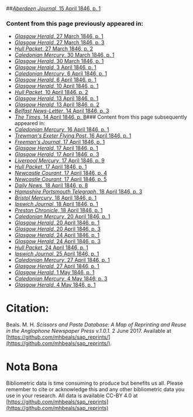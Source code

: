 ##[*Aberdeen Journal*, 15 April 1846, p. 1](https://mhbeals.github.io/sap_html/Aberdeen-Journal/Aberdeen-Journal-15-April-1846-p-1)

### Content from this page previously appeared in:
+ [*Glasgow Herald*, 27 March 1846, p. 1](https://mhbeals.github.io/sap_html/Glasgow-Herald/Glasgow-Herald-27-March-1846-p-1)
+ [*Glasgow Herald*, 27 March 1846, p. 3](https://mhbeals.github.io/sap_html/Glasgow-Herald/Glasgow-Herald-27-March-1846-p-3)
+ [*Hull Packet*, 27 March 1846, p. 2](https://mhbeals.github.io/sap_html/Hull-Packet/Hull-Packet-27-March-1846-p-2)
+ [*Caledonian Mercury*, 30 March 1846, p. 1](https://mhbeals.github.io/sap_html/Caledonian-Mercury/Caledonian-Mercury-30-March-1846-p-1)
+ [*Glasgow Herald*, 30 March 1846, p. 1](https://mhbeals.github.io/sap_html/Glasgow-Herald/Glasgow-Herald-30-March-1846-p-1)
+ [*Glasgow Herald*, 3 April 1846, p. 1](https://mhbeals.github.io/sap_html/Glasgow-Herald/Glasgow-Herald-3-April-1846-p-1)
+ [*Caledonian Mercury*, 6 April 1846, p. 1](https://mhbeals.github.io/sap_html/Caledonian-Mercury/Caledonian-Mercury-6-April-1846-p-1)
+ [*Glasgow Herald*, 6 April 1846, p. 1](https://mhbeals.github.io/sap_html/Glasgow-Herald/Glasgow-Herald-6-April-1846-p-1)
+ [*Glasgow Herald*, 10 April 1846, p. 1](https://mhbeals.github.io/sap_html/Glasgow-Herald/Glasgow-Herald-10-April-1846-p-1)
+ [*Hull Packet*, 10 April 1846, p. 2](https://mhbeals.github.io/sap_html/Hull-Packet/Hull-Packet-10-April-1846-p-2)
+ [*Glasgow Herald*, 13 April 1846, p. 1](https://mhbeals.github.io/sap_html/Glasgow-Herald/Glasgow-Herald-13-April-1846-p-1)
+ [*Glasgow Herald*, 13 April 1846, p. 2](https://mhbeals.github.io/sap_html/Glasgow-Herald/Glasgow-Herald-13-April-1846-p-2)
+ [*Belfast News-Letter*, 14 April 1846, p. 3](https://mhbeals.github.io/sap_html/Belfast-News-Letter/Belfast-News-Letter-14-April-1846-p-3)
+ [*The Times*, 14 April 1846, p. 8](https://mhbeals.github.io/sap_html/The-Times/The-Times-14-April-1846-p-8)### Content from this page subsequently appeared in:
+ [*Caledonian Mercury*, 16 April 1846, p. 1](https://mhbeals.github.io/sap_html/Caledonian-Mercury/Caledonian-Mercury-16-April-1846-p-1)
+ [*Trewman's Exeter Flying Post*, 16 April 1846, p. 1](https://mhbeals.github.io/sap_html/Trewman's-Exeter-Flying-Post/Trewman's-Exeter-Flying-Post-16-April-1846-p-1)
+ [*Freeman's Journal*, 17 April 1846, p. 1](https://mhbeals.github.io/sap_html/Freeman's-Journal/Freeman's-Journal-17-April-1846-p-1)
+ [*Glasgow Herald*, 17 April 1846, p. 1](https://mhbeals.github.io/sap_html/Glasgow-Herald/Glasgow-Herald-17-April-1846-p-1)
+ [*Glasgow Herald*, 17 April 1846, p. 3](https://mhbeals.github.io/sap_html/Glasgow-Herald/Glasgow-Herald-17-April-1846-p-3)
+ [*Liverpool Mercury*, 17 April 1846, p. 9](https://mhbeals.github.io/sap_html/Liverpool-Mercury/Liverpool-Mercury-17-April-1846-p-9)
+ [*Hull Packet*, 17 April 1846, p. 1](https://mhbeals.github.io/sap_html/Hull-Packet/Hull-Packet-17-April-1846-p-1)
+ [*Newcastle Courant*, 17 April 1846, p. 4](https://mhbeals.github.io/sap_html/Newcastle-Courant/Newcastle-Courant-17-April-1846-p-4)
+ [*Newcastle Courant*, 17 April 1846, p. 5](https://mhbeals.github.io/sap_html/Newcastle-Courant/Newcastle-Courant-17-April-1846-p-5)
+ [*Daily News*, 18 April 1846, p. 8](https://mhbeals.github.io/sap_html/Daily-News/Daily-News-18-April-1846-p-8)
+ [*Hampshire Portsmouth Telegraph*, 18 April 1846, p. 3](https://mhbeals.github.io/sap_html/Hampshire-Portsmouth-Telegraph/Hampshire-Portsmouth-Telegraph-18-April-1846-p-3)
+ [*Bristol Mercury*, 18 April 1846, p. 1](https://mhbeals.github.io/sap_html/Bristol-Mercury/Bristol-Mercury-18-April-1846-p-1)
+ [*Ipswich Journal*, 18 April 1846, p. 1](https://mhbeals.github.io/sap_html/Ipswich-Journal/Ipswich-Journal-18-April-1846-p-1)
+ [*Preston Chronicle*, 18 April 1846, p. 1](https://mhbeals.github.io/sap_html/Preston-Chronicle/Preston-Chronicle-18-April-1846-p-1)
+ [*Caledonian Mercury*, 20 April 1846, p. 1](https://mhbeals.github.io/sap_html/Caledonian-Mercury/Caledonian-Mercury-20-April-1846-p-1)
+ [*Glasgow Herald*, 20 April 1846, p. 1](https://mhbeals.github.io/sap_html/Glasgow-Herald/Glasgow-Herald-20-April-1846-p-1)
+ [*Glasgow Herald*, 20 April 1846, p. 3](https://mhbeals.github.io/sap_html/Glasgow-Herald/Glasgow-Herald-20-April-1846-p-3)
+ [*Glasgow Herald*, 24 April 1846, p. 1](https://mhbeals.github.io/sap_html/Glasgow-Herald/Glasgow-Herald-24-April-1846-p-1)
+ [*Glasgow Herald*, 24 April 1846, p. 3](https://mhbeals.github.io/sap_html/Glasgow-Herald/Glasgow-Herald-24-April-1846-p-3)
+ [*Hull Packet*, 24 April 1846, p. 1](https://mhbeals.github.io/sap_html/Hull-Packet/Hull-Packet-24-April-1846-p-1)
+ [*Ipswich Journal*, 25 April 1846, p. 1](https://mhbeals.github.io/sap_html/Ipswich-Journal/Ipswich-Journal-25-April-1846-p-1)
+ [*Caledonian Mercury*, 27 April 1846, p. 1](https://mhbeals.github.io/sap_html/Caledonian-Mercury/Caledonian-Mercury-27-April-1846-p-1)
+ [*Glasgow Herald*, 27 April 1846, p. 1](https://mhbeals.github.io/sap_html/Glasgow-Herald/Glasgow-Herald-27-April-1846-p-1)
+ [*Glasgow Herald*, 1 May 1846, p. 1](https://mhbeals.github.io/sap_html/Glasgow-Herald/Glasgow-Herald-1-May-1846-p-1)
+ [*Caledonian Mercury*, 4 May 1846, p. 3](https://mhbeals.github.io/sap_html/Caledonian-Mercury/Caledonian-Mercury-4-May-1846-p-3)
+ [*Glasgow Herald*, 4 May 1846, p. 1](https://mhbeals.github.io/sap_html/Glasgow-Herald/Glasgow-Herald-4-May-1846-p-1)
                    
# Citation: 

Beals. M. H. *Scissors and Paste Database: A Map of Reprinting and Reuse in the Anglophone Newspaper Press v.1.0.1.* 2 June 2017. Available at [https://github.com/mhbeals/sap_reprints/](https://github.com/mhbeals/sap_reprints/). 
                    
# Nota Bona

Bibliometric data is time consuming to produce but benefits us all. Please remember to cite or acknowledge this and any other bibliometric data you use in your research. All data is available CC-BY 4.0 at [https://github.com/mhbeals/sap_reprints](https://github.com/mhbeals/sap_reprints)